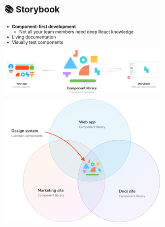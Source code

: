 # 📚 Storybook

- **Component-first development**
  - Not all your team members need deep React knowledge
- Living documentation
- Visually test components

![Storybook](./images/storybook-relationship.jpg)

![Design System Contents](./images/storybook-design-system-contents.jpg)
